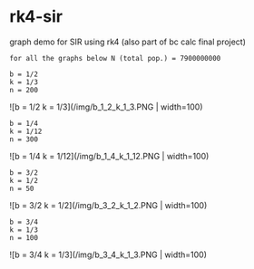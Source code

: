 # rk4-sir
graph demo for SIR using rk4 (also part of bc calc final project)

```
for all the graphs below N (total pop.) = 7900000000
```

```
b = 1/2
k = 1/3
n = 200
```
![b = 1/2 k = 1/3](/img/b_1_2_k_1_3.PNG | width=100)
```
b = 1/4
k = 1/12
n = 300
```
![b = 1/4 k = 1/12](/img/b_1_4_k_1_12.PNG | width=100)
```
b = 3/2
k = 1/2
n = 50
```
![b = 3/2 k = 1/2](/img/b_3_2_k_1_2.PNG | width=100)
```
b = 3/4
k = 1/3
n = 100
```
![b = 3/4 k = 1/3](/img/b_3_4_k_1_3.PNG | width=100)